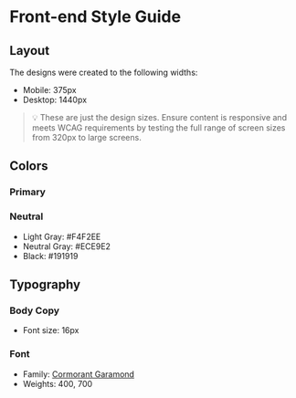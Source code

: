 # Front-end Style Guide

## Layout

The designs were created to the following widths:

-   Mobile: 375px
-   Desktop: 1440px

> 💡 These are just the design sizes. Ensure content is responsive and meets WCAG requirements by testing the full range of screen sizes from 320px to large screens.

## Colors

### Primary

### Neutral

-   Light Gray: #F4F2EE
-   Neutral Gray: #ECE9E2
-   Black: #191919

## Typography

### Body Copy

-   Font size: 16px

### Font

-   Family: [Cormorant Garamond](https://fonts.google.com/specimen/Cormorant+Garamond)
-   Weights: 400, 700

